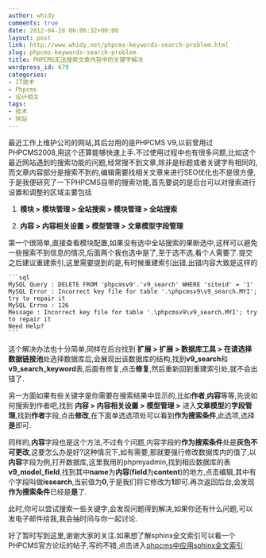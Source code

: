 ```yaml
---
author: whidy
comments: true
date: 2012-04-28 06:06:32+00:00
layout: post
link: http://www.whidy.net/phpcms-keywords-search-problem.html
slug: phpcms-keywords-search-problem
title: PHPCMS无法搜索文章内容中的关键字解决
wordpress_id: 679
categories:
- IT技术
- Phpcms
- 设计相关
tags:
- 技术
- 网站
---
```


最近工作上维护公司的网站,其后台用的是PHPCMS V9,以前曾用过PHPCMS2008,用这个还算能够快速上手.不过使用过程中也有很多问题,比如这个最近网站遇到的搜索功能的问题,经常搜不到文章,除非是标题或者关键字有相同的,而文章内容部分是搜索不到的,编辑需要找相关文章来进行SEO优化也不是很方便,于是我便研究了一下PHPCMS自带的搜索功能,首先要说的是后台可以对搜索进行设置和调整的区域主要包括



	
  1. **模块 > 模块管理 > 全站搜索 > 模块管理 > 全站搜索**

	
  2. **内容 > 内容相关设置 > 模型管理 > 文章模型字段管理**


第一个很简单,直接查看模块配置,如果没有选中全站搜索的果断选中,这样可以避免一些搜索不到信息的情况,后面两个我也选中是了,至于选不选,看个人需要了.提交之后建议重建索引,这里需要提到的是,有时候重建索引出错,出错内容大致是这样的


    
    ```sql
    MySQL Query : DELETE FROM 'phpcmsv9'.'v9_search' WHERE 'siteid' = '1'
    MySQL Error : Incorrect key file for table '.\phpcmsv9\v9_search.MYI'; try to repair it
    MySQL Errno : 126
    Message : Incorrect key file for table '.\phpcmsv9\v9_search.MYI'; try to repair it
    Need Help?
    ```



这个解决办法也十分简单,同样在后台找到 **扩展 > 扩展 > 数据库工具 > **在**请选择数据链接池**处选择数据库后,会展现出该数据库的结构,找到**v9_search**和**v9_search_keyword**表,后面有修复,点击**修复**,然后重新回到重建索引处,就不会出错了.

另一方面如果有些关键字是你需要在搜索结果中显示的,比如**作者**,**内容**等等,先说如何搜索到作者吧,找到 **内容 > 内容相关设置 > 模型管理 >** 进入**文章模型**的**字段管理**,找到**作者**字段,点击**修改**,在下面单选选项处可以看到**作为搜索条件**,此选项,选择**是**即可.

同样的,**内容**字段也是这个方法,不过有个问题,内容字段的**作为搜索条件**处是**灰色不可更改**,这要怎么办是好?这种情况下,如有需要,那就要强行修改数据库内的值了,以**内容**字段为例,打开数据库,这里我用的phpmyadmin,找到相应数据库的表**v9_model_field**,找到其中**name**为**内容**(**field**为**content**)的地方,点击编辑,其中有个字段叫做**issearch**,当前值为**0**,于是我们将它修改为**1**即可.再次返回后台,会发现**作为搜索条件**已经是**是**了.

此时,你可以尝试搜索一些关键字,会发现问题得到解决,如果你还有什么问题,可以发电子邮件给我,我会抽时间与你一起讨论.

好了暂时写到这里,谢谢大家的关注.如果想了解sphinx全文索引可以看一个PHPCMS官方论坛的帖子,写的不错,点击进入[phpcms中应用sphinx全文索引](http://bbs.phpcms.cn/forum.php?mod=viewthread&tid=149380)
